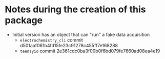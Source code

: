 # Notes during the creation of this package

- Initial version has an object that can "run" a fake data acquisition
    - `electrochemistry_cli` commit d501aaf061b4fd15fe23c91278c455ff7e168288
    - `teensyio` commit 2e361cdc0ba3f00b0f6bd079fe7660ad08ea4e19
